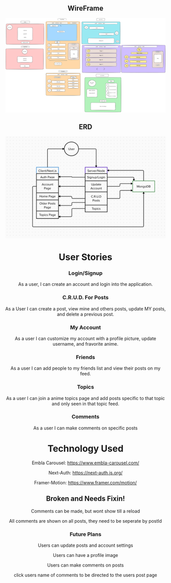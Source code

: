 <div style="text-align: center;">

## WireFrame

![Alt text](anime-blog.png)

## ERD

![Alt text](Anime-blog-EDR.png)

# User Stories

### Login/Signup

As a user, I can create an account and login into the application.

### C.R.U.D. For Posts

As a User I can create a post, view mine and others posts, update MY posts, and delete a previous post.

### My Account

As a user I can customize my account with a profile picture, update username, and fravorite anime.

### Friends

As a user I can add people to my friends list and view their posts on my feed.

### Topics

As a user I can join a anime topics page and add posts specific to that topic and only seen in that topic feed.

### Comments

As a user I can make comments on specific posts

# Technology Used

Embla Carousel: https://www.embla-carousel.com/

Next-Auth: https://next-auth.js.org/

Framer-Motion: https://www.framer.com/motion/

## Broken and Needs Fixin!

Comments can be made, but wont show till a reload

All comments are shown on all posts, they need to be seperate by postId

### Future Plans

Users can update posts and account settings

Users can have a profile image

Users can make comments on posts

click users name of comments to be directed to the users post page

</div>
